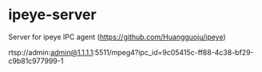 # ipeye-server
Server for ipeye IPC agent (https://github.com/Huangguoju/ipeye)

rtsp://admin:admin@1.1.1.1:5511/mpeg4?ipc_id=9c05415c-ff88-4c38-bf29-c9b81c977999-1
